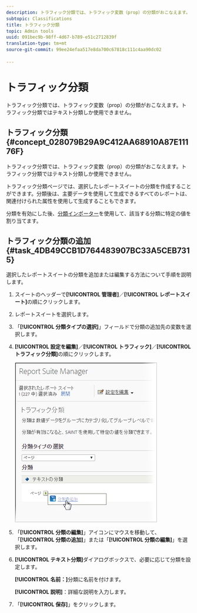 ```yaml
---
description: トラフィック分類では、トラフィック変数（prop）の分類がおこなえます。トラフィック分類ではテキスト分類しか使用できません。
subtopic: Classifications
title: トラフィック分類
topic: Admin tools
uuid: 091bec9b-98ff-4d67-b789-e51c2712839f
translation-type: tm+mt
source-git-commit: 99ee24efaa517e8da700c67818c111c4aa90dc02

---
```



# トラフィック分類

トラフィック分類では、トラフィック変数（prop）の分類がおこなえます。トラフィック分類ではテキスト分類しか使用できません。

## トラフィック分類 {#concept_028079B29A9C412AA68910A87E11176F}

トラフィック分類では、トラフィック変数（prop）の分類がおこなえます。トラフィック分類ではテキスト分類しか使用できません。

トラフィック分類ページでは、選択したレポートスイートの分類を作成することができます。分類後は、主要データを使用して生成できるすべてのレポートは、関連付けられた属性を使用して生成することもできます。

分類を有効にした後、[分類インポーター](/help/components/c-classifications2/c-classifications-importer/c-working-with-saint.md)を使用して、該当する分類に特定の値を割り当てます。

## トラフィック分類の追加 {#task_4DB49CCB1D764483907BC33A5CEB7315}

<!-- 

t_classification_add_traffic.xml

 -->

選択したレポートスイートの分類を追加または編集する方法について手順を説明します。

1. スイートのヘッダーで&#x200B;**[!UICONTROL 管理者]**／**[!UICONTROL レポートスイート]**&#x200B;の順にクリックします。
1. レポートスイートを選択します。
1. 「**[!UICONTROL 分類タイプの選択]**」フィールドで分類の追加先の変数を選択します。
1. **[!UICONTROL 設定を編集]**／**[!UICONTROL トラフィック]**／**[!UICONTROL トラフィック分類]**&#x200B;の順にクリックします。

   ![ステップ情報](assets/traffic-classification.png)

1. 「**[!UICONTROL 分類の編集]**」アイコンにマウスを移動して、「**[!UICONTROL 分類の追加]**」または「**[!UICONTROL 分類の編集]**」を選択します。
1. **[!UICONTROL テキスト分類]**&#x200B;ダイアログボックスで、必要に応じて分類を設定します。

   **[!UICONTROL 名前：]**&#x200B;分類に名前を付けます。

   **[!UICONTROL 説明]**：詳細な説明を入力します。
1. 「**[!UICONTROL 保存]**」をクリックします。
